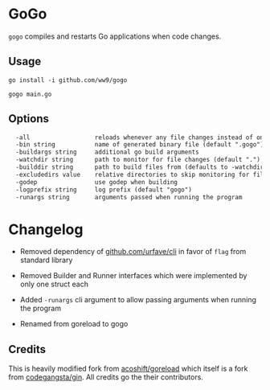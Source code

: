 # GoGo

`gogo` compiles and restarts Go applications when code changes.

## Usage

`go install -i github.com/ww9/gogo`

`gogo main.go`

## Options

```txt
  -all					reloads whenever any file changes instead of only .go files
  -bin string			name of generated binary file (default ".gogo")
  -buildargs string		additional go build arguments
  -watchdir string		path to monitor for file changes (default ".")
  -builddir string		path to build files from (defaults to -watchdir)
  -excludedirs value	relative directories to skip monitoring for file changes. multiple paths can be specified by repeating the -excludedirs flag
  -godep				use godep when building
  -logprefix string		log prefix (default "gogo")
  -runargs string		arguments passed when running the program
```

# Changelog

* Removed dependency of [github.com/urfave/cli](https://github.com/urfave/cli) in favor of `flag` from standard library

* Removed Builder and Runner interfaces which were implemented by only one struct each

* Added `-runargs` cli argument to allow passing arguments when running the program

* Renamed from goreload to gogo

## Credits

This is heavily modified fork from [acoshift/goreload](https://github.com/acoshift/goreload) which itself is a fork from [codegangsta/gin](https://github.com/codegangsta/gin). All credits go the their contributors.